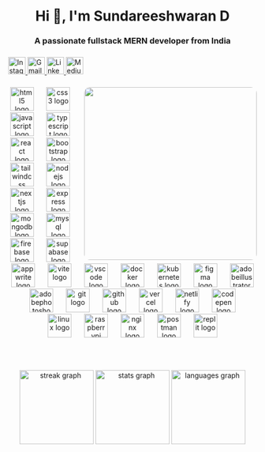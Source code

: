<h1 align="center">Hi 👋, I'm Sundareeshwaran D</h1>

###
<h3 align="center">A passionate fullstack MERN developer from India</h3>

###

<div align="left">
  <a href="https://www.instagram.com/sanjay_sundareeshwaran/" target="_blank">
      <img src="https://img.shields.io/static/v1?message=Instagram&logo=instagram&label=&color=E4405F&logoColor=white&labelColor=&style=for-the-badge" height="35" alt="Instagram" />
    </a>
    <a href="mailto:sundareeshwaran@gmail.com" target="_blank">
      <img src="https://img.shields.io/static/v1?message=Gmail&logo=gmail&label=&color=D14836&logoColor=white&labelColor=&style=for-the-badge" height="35" alt="Gmail" />
    </a>
    <a href="https://www.linkedin.com/in/sundareeshwaran/" target="_blank">
      <img src="https://img.shields.io/static/v1?message=LinkedIn&logo=linkedin&label=&color=0077B5&logoColor=white&labelColor=&style=for-the-badge" height="35" alt="LinkedIn" />
    </a>
    <a href="https://medium.com/@sundareeshwarand" target="_blank">
      <img src="https://img.shields.io/static/v1?message=Medium&logo=medium&label=&color=12100E&logoColor=white&labelColor=&style=for-the-badge" height="35" alt="Medium" />
    </a>
</div>

###

<img style="border-radius:12px;"  align="right" height="350" src="https://images.squarespace-cdn.com/content/v1/5769fc401b631bab1addb2ab/1541580611624-TE64QGKRJG8SWAIUS7NS/ke17ZwdGBToddI8pDm48kPoswlzjSVMM-SxOp7CV59BZw-zPPgdn4jUwVcJE1ZvWQUxwkmyExglNqGp0IvTJZamWLI2zvYWH8K3-s_4yszcp2ryTI0HqTOaaUohrI8PI6FXy8c9PWtBlqAVlUS5izpdcIXDZqDYvprRqZ29Pw0o/coding-freak.gif"  />

###

<div align="center">
  <img src="https://skillicons.dev/icons?i=html" height="48" alt="html5 logo"  />
  <img width="18" />
  <img src="https://skillicons.dev/icons?i=css" height="48" alt="css3 logo"  />
  <img width="18" />
  <img src="https://skillicons.dev/icons?i=js" height="48" alt="javascript logo"  />
  <img width="18" />
  <img src="https://skillicons.dev/icons?i=ts" height="48" alt="typescript logo"  />
  <img width="18" />
  <img src="https://skillicons.dev/icons?i=react" height="48" alt="react logo"  />
  <img width="18" />
  <img src="https://skillicons.dev/icons?i=bootstrap" height="48" alt="bootstrap logo"  />
  <img width="18" />
  <img src="https://skillicons.dev/icons?i=tailwind" height="48" alt="tailwindcss logo"  />
  <img width="18" />
  <img src="https://skillicons.dev/icons?i=nodejs" height="48" alt="nodejs logo"  />
  <img width="18" />
  <img src="https://skillicons.dev/icons?i=nextjs" height="48" alt="nextjs logo"  />
  <img width="18" />
  <img src="https://skillicons.dev/icons?i=express" height="48" alt="express logo"  />
  <img width="18" />
  <img src="https://skillicons.dev/icons?i=mongodb" height="48" alt="mongodb logo"  />
  <img width="18" />
  <img src="https://skillicons.dev/icons?i=mysql" height="48" alt="mysql logo"  />
  <img width="18" />
  <img src="https://skillicons.dev/icons?i=firebase" height="48" alt="firebase logo"  />
  <img width="18" />
  <img src="https://skillicons.dev/icons?i=supabase" height="48" alt="supabase logo"  />
  <img width="18" />
  <img src="https://skillicons.dev/icons?i=appwrite" height="48" alt="appwrite logo"  />
  <img width="18" />
  <img src="https://skillicons.dev/icons?i=vite" height="48" alt="vite logo"  />
  <img width="18" />
  <img src="https://skillicons.dev/icons?i=vscode" height="48" alt="vscode logo"  />
  <img width="18" />
  <img src="https://skillicons.dev/icons?i=docker" height="48" alt="docker logo"  />
  <img width="18" />
  <img src="https://skillicons.dev/icons?i=kubernetes" height="48" alt="kubernetes logo"  />
  <img width="18" />
  <img src="https://skillicons.dev/icons?i=figma" height="48" alt="figma logo"  />
  <img width="18" />
  <img src="https://skillicons.dev/icons?i=ai" height="48" alt="adobeillustrator logo"  />
  <img width="18" />
  <img src="https://skillicons.dev/icons?i=ps" height="48" alt="adobephotoshop logo"  />
  <img width="18" />
  <img src="https://skillicons.dev/icons?i=git" height="48" alt="git logo"  />
  <img width="18" />
  <img src="https://skillicons.dev/icons?i=github" height="48" alt="github logo"  />
  <img width="18" />
  <img src="https://skillicons.dev/icons?i=vercel" height="48" alt="vercel logo"  />
  <img width="18" />
  <img src="https://skillicons.dev/icons?i=netlify" height="48" alt="netlify logo"  />
  <img width="18" />
  <img src="https://skillicons.dev/icons?i=codepen" height="48" alt="codepen logo"  />
  <img width="18" />
  <img src="https://skillicons.dev/icons?i=linux" height="48" alt="linux logo"  />
  <img width="18" />
  <img src="https://skillicons.dev/icons?i=raspberrypi" height="48" alt="raspberrypi logo"  />
  <img width="18" />
  <img src="https://skillicons.dev/icons?i=nginx" height="48" alt="nginx logo"  />
  <img width="18" />
  <img src="https://skillicons.dev/icons?i=postman" height="48" alt="postman logo"  />
  <img width="18" />
  <img src="https://skillicons.dev/icons?i=replit" height="48" alt="replit logo"  />
</div>

###

<br clear="both">

###

<div align="center">
  <img src="https://streak-stats.demolab.com?user=Sundareeshwaran&locale=en&mode=daily&theme=dracula&hide_border=true&border_radius=16&order=3" height="150" alt="streak graph"  />
  <img src="https://github-readme-stats.vercel.app/api?username=Sundareeshwaran&hide_title=false&hide_rank=false&show_icons=true&include_all_commits=true&count_private=true&disable_animations=false&theme=dracula&locale=en&hide_border=true&border_radius=16&order=1" height="150" alt="stats graph"  />
  <img src="https://github-readme-stats.vercel.app/api/top-langs?username=Sundareeshwaran&locale=en&hide_title=false&layout=compact&card_width=320&langs_count=5&theme=dracula&hide_border=true&border_radius=16&order=2" height="150" alt="languages graph"  />
</div>

###

